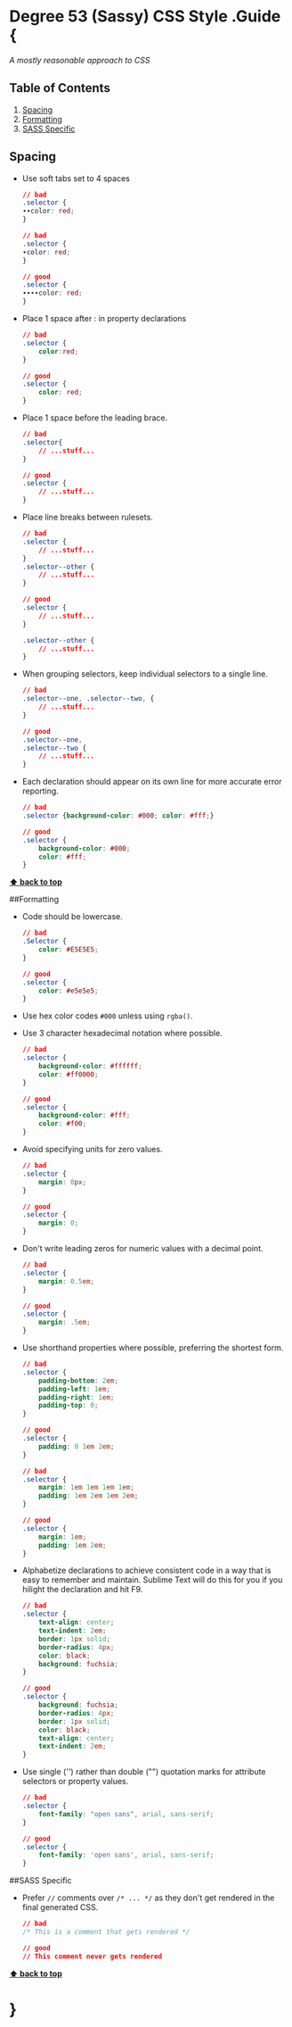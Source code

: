 # Degree 53 (Sassy) CSS Style .Guide {

*A mostly reasonable approach to CSS*


## Table of Contents

  1. [Spacing](#spacing)
  1. [Formatting](#formatting)
  1. [SASS Specific](#sass-Specific)

## Spacing

  - Use soft tabs set to 4 spaces

    ```css
    // bad
    .selector {
    ∙∙color: red;
    }

    // bad
    .selector {
    ∙color: red;
    }

    // good
    .selector {
    ∙∙∙∙color: red;
    }
    ```

  - Place 1 space after : in property declarations

    ```css
    // bad
    .selector {
        color:red;
    }

    // good
    .selector {
        color: red;
    }
    ```

  - Place 1 space before the leading brace.

    ```css
    // bad
    .selector{
        // ...stuff...
    }

    // good
    .selector {
        // ...stuff...
    }
    ```

  - Place line breaks between rulesets.

    ```css
    // bad
    .selector {
        // ...stuff...
    }
    .selector--other {
        // ...stuff...
    }

    // good
    .selector {
        // ...stuff...
    }

    .selector--other {
        // ...stuff...
    }
    ```

  - When grouping selectors, keep individual selectors to a single line.

    ```css
    // bad
    .selector--one, .selector--two, {
        // ...stuff...
    }

    // good
    .selector--one,
    .selector--two {
        // ...stuff...
    }
    ```

  - Each declaration should appear on its own line for more accurate error reporting.

    ```css
    // bad
    .selector {background-color: #000; color: #fff;}

    // good
    .selector {
        background-color: #000;
        color: #fff;
    }
    ```

**[⬆ back to top](#table-of-contents)**

##Formatting

  - Code should be lowercase.

    ```css
    // bad
    .Selector {
        color: #E5E5E5;
    }

    // good
    .selector {
        color: #e5e5e5;
    }
    ```

  - Use hex color codes `#000` unless using `rgba()`.

  - Use 3 character hexadecimal notation where possible.

    ```css
    // bad
    .selector {
        background-color: #ffffff;
        color: #ff0000;
    }

    // good
    .selector {
        background-color: #fff;
        color: #f00;
    }
    ```

  - Avoid specifying units for zero values.

    ```css
    // bad
    .selector {
        margin: 0px;
    }

    // good
    .selector {
        margin: 0;
    }
    ```

  - Don't write leading zeros for numeric values with a decimal point.

    ```css
    // bad
    .selector {
        margin: 0.5em;
    }

    // good
    .selector {
        margin: .5em;
    }
    ```

  - Use shorthand properties where possible, preferring the shortest form.

    ```css
    // bad
    .selector {
        padding-bottom: 2em;
        padding-left: 1em;
        padding-right: 1em;
        padding-top: 0;
    }

    // good
    .selector {
        padding: 0 1em 2em;
    }

    // bad
    .selector {
        margin: 1em 1em 1em 1em;
        padding: 1em 2em 1em 2em;
    }

    // good
    .selector {
        margin: 1em;
        padding: 1em 2em;
    }
    ```

  - Alphabetize declarations to achieve consistent code in a way that is easy to remember and maintain. Sublime Text will do this for you if you hilight the declaration and hit F9.

    ```css
    // bad
    .selector {
        text-align: center;
        text-indent: 2em;
        border: 1px solid;
        border-radius: 4px;
        color: black;
        background: fuchsia;
    }

    // good
    .selector {
        background: fuchsia;
        border-radius: 4px;
        border: 1px solid;
        color: black;
        text-align: center;
        text-indent: 2em;
    }
    ```

  - Use single ('') rather than double ("") quotation marks for attribute selectors or property values.

    ```css
    // bad
    .selector {
        font-family: "open sans", arial, sans-serif;
    }

    // good
    .selector {
        font-family: 'open sans', arial, sans-serif;
    }
    ```

##SASS Specific

  - Prefer `//` comments over `/* ... */` as they don't get rendered in the final generated CSS.

    ```css
    // bad
    /* This is a comment that gets rendered */

    // good
    // This comment never gets rendered
    ```



**[⬆ back to top](#table-of-contents)**

# }
